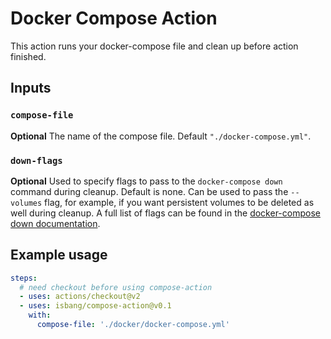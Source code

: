 # Docker Compose Action

This action runs your docker-compose file and clean up before action finished.

## Inputs

### `compose-file`

**Optional** The name of the compose file. Default `"./docker-compose.yml"`.

### `down-flags`

**Optional** Used to specify flags to pass to the `docker-compose down` command during cleanup. Default is none. Can be used to pass the `--volumes` flag, for example, if you want persistent volumes to be deleted as well during cleanup. A full list of flags can be found in the [docker-compose down documentation](https://docs.docker.com/compose/reference/down/).


## Example usage

```yaml
steps:
  # need checkout before using compose-action
  - uses: actions/checkout@v2
  - uses: isbang/compose-action@v0.1
    with:
      compose-file: './docker/docker-compose.yml'
```